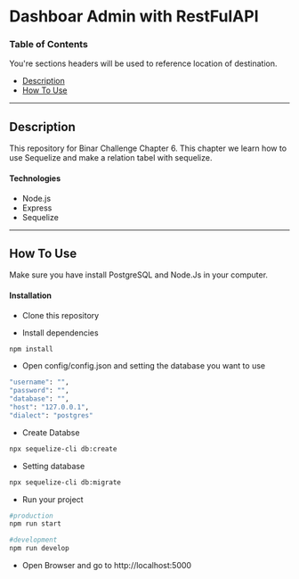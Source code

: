 ﻿# Dashboar Admin with RestFulAPI

### Table of Contents

You're sections headers will be used to reference location of destination.

- [Description](#description)
- [How To Use](#how-to-use)

---

## Description

This repository for Binar Challenge Chapter 6. This chapter we learn how to use Sequelize and make a relation tabel with sequelize.

#### Technologies

- Node.js
- Express
- Sequelize 

---

## How To Use
Make sure you have install PostgreSQL and Node.Js in your computer.

#### Installation
- Clone this repository

- Install dependencies

```sh
npm install
```

- Open config/config.json and setting the database you want to use

```sh
"username": "",
"password": "",
"database": "",
"host": "127.0.0.1",
"dialect": "postgres"
```
- Create Databse

```sh
npx sequelize-cli db:create

```
- Setting database
```sh
npx sequelize-cli db:migrate

```
- Run your project

```sh
#production
npm run start

#development
npm run develop
```

- Open Browser and go to http://localhost:5000

